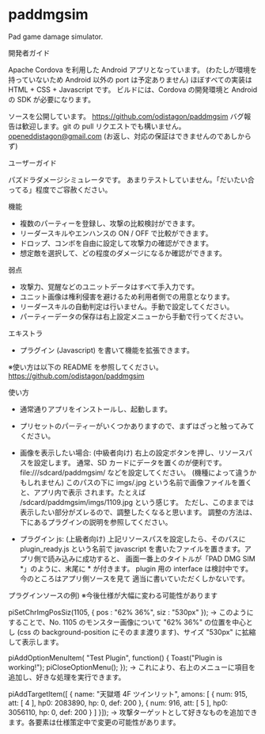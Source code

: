 paddmgsim
=========

Pad game damage simulator.

開発者ガイド

Apache Cordova を利用した Android アプリとなっています。
(わたしが環境を持っていないため Android 以外の port は予定ありません)
ほぼすべての実装は HTML + CSS + Javascript です。
ビルドには、Cordova の開発環境と Android の SDK が必要になります。

ソースを公開しています。
https://github.com/odistagon/paddmgsim
バグ報告は歓迎します。git の pull リクエストでも構いません。
openeddistagon@gmail.com
  (お返し、対応の保証はできませんのであしからず)



ユーザーガイド

パズドラダメージシミュレータです。
あまりテストしていません。「だいたい合ってる」程度でご容赦ください。

機能
- 複数のパーティーを登録し、攻撃の比較検討ができます。
- リーダースキルやエンハンスの ON / OFF で比較ができます。
- ドロップ、コンボを自由に設定して攻撃力の確認ができます。
- 想定敵を選択して、どの程度のダメージになるか確認ができます。

弱点
- 攻撃力、覚醒などのユニットデータはすべて手入力です。
- ユニット画像は権利侵害を避けるため利用者側での用意となります。
- リーダースキルの自動判定は行いません。手動で設定してください。
- パーティーデータの保存は右上設定メニューから手動で行ってください。

エキストラ
- プラグイン (Javascript) を書いて機能を拡張できます。

※使い方は以下の README を参照してください。
https://github.com/odistagon/paddmgsim


使い方
- 通常通りアプリをインストールし、起動します。
- プリセットのパーティーがいくつかありますので、まずはざっと触ってみてください。

- 画像を表示したい場合: (中級者向け)
  右上の設定ボタンを押し、リソースパスを設定します。
  通常、SD カードにデータを置くのが便利です。
    file:///sdcard/paddmgsim/ などを設定してください。
    (機種によって違うかもしれません)
  このパスの下に imgs/<id>.jpg という名前で画像ファイルを置くと、アプリ内で表示
  されます。たとえば /sdcard/paddmgsim/imgs/1109.jpg という感じす。
  ただし、このままでは表示したい部分がズレるので、調整したくなると思います。
  調整の方法は、下にあるプラグインの説明を参照してください。

- プラグイン js: (上級者向け)
  上記リソースパスを設定したら、そのパスに plugin_ready.js という名前で
  javascript を書いたファイルを置きます。アプリ側で読み込みに成功すると、
  画面一番上のタイトルが「PAD DMG SIM *」のように、末尾に * が付きます。
  plugin 用の interface は検討中です。今のところはアプリ側ソースを見て
  適当に書いていただくしかないです。

プラグインソースの例) ※今後仕様が大幅に変わる可能性があります

piSetChrImgPosSiz(1105, { pos : "62% 36%", siz : "530px" });
  → このようにすることで、No. 1105 のモンスター画像について "62% 36%" の位置を中心とし 
  (css の background-position にそのまま渡ります)、サイズ "530px" に拡縮して表示します。

piAddOptionMenuItem(
  "Test Plugin",
  function() {
    Toast("Plugin is working!");
    piCloseOptionMenu();
  });
  → これにより、右上のメニューに項目を追加し、好きな処理を実行できます。

piAddTargetItem([
  {
    name: "天獄塔 4F ツインリット",
    amons: [
      { num: 915, att: [ 4 ], hp0: 2083890, hp: 0, def: 200 },
      { num: 916, att: [ 5 ], hp0: 3056110, hp: 0, def: 200 }
      ]
  }]);
  → 攻撃ターゲットとして好きなものを追加できます。各要素は仕様策定中で変更の可能性があります。
